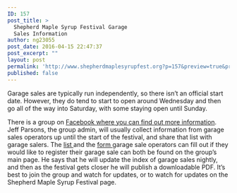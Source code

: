 ```yaml
---
ID: 157
post_title: >
  Shepherd Maple Syrup Festival Garage
  Sales Information
author: ng23055
post_date: 2016-04-15 22:47:37
post_excerpt: ""
layout: post
permalink: 'http://www.shepherdmaplesyrupfest.org?p=157&preview=true&preview_id=157'
published: false
---
```

<p id="h.fkpfoj8dlps8">Garage sales are typically run independently, so there isn’t an official start date. However, they do tend to start to open around Wednesday and then go all of the way into Saturday, with some staying open until Sunday.</p>

There is a group on <a href="https://www.google.com/url?q=https://www.facebook.com/groups/SMSFgaragesales/&amp;sa=D&amp;ust=1460854587288000&amp;usg=AFQjCNGYD3hJt3jat_Ho948j-X6_r_W-Pg">Facebook where you can find out more information</a>. Jeff Parsons, the group admin, will usually collect information from garage sales operators up until the start of the festival, and share that list with garage salers. The <a href="https://www.google.com/url?q=https://docs.google.com/spreadsheets/d/1ceq4Z_8mwtmEhmscyjTkBOyXYJKedUi9c0w46lF5CXE/edit?usp%3Dsharing&amp;sa=D&amp;ust=1460854587288000&amp;usg=AFQjCNEi0rnmVNteTKrLdQHhJfh8_FUQ_g">list </a>and the <a href="https://www.google.com/url?q=https://docs.google.com/forms/d/1JeD2dD5u5BXBqeSK-jIPT6NJcZdkHTlRY5QGToRHxOw/viewform&amp;sa=D&amp;ust=1460854587289000&amp;usg=AFQjCNFck9aKvDrdGiOb9naYcmbjVz5kIA">form </a>garage sale operators can fill out if they would like to register their garage sale can both be found on the group’s main page. He says that he will update the index of garage sales nightly, and then as the festival gets closer he will publish a downloadable PDF. It’s best to join the group and watch for updates, or to watch for updates on the Shepherd Maple Syrup Festival page.

&nbsp;